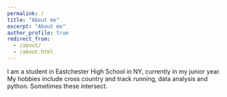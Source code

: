```yaml
---
permalink: /
title: "About me"
excerpt: "About me"
author_profile: true
redirect_from: 
  - /about/
  - /about.html
---
```


I am a student in Eastchester High School in NY, currently in my junior year. My hobbies include cross country and track running, data analysis and python. Sometimes these intersect.



